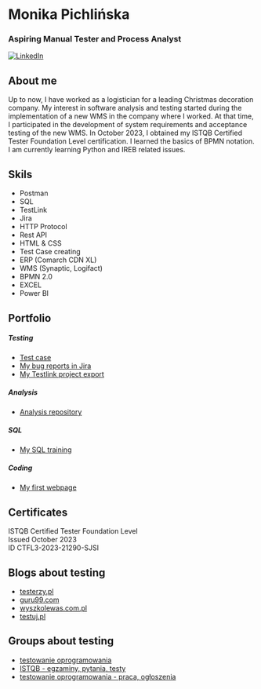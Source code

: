 # Monika Pichlińska
### Aspiring Manual Tester and Process Analyst
[![LinkedIn](https://img.shields.io/badge/linkedin-%230077B5.svg?style=for-the-badge&logo=linkedin&logoColor=white)](https://www.linkedin.com/in/monika-pichlińska-157675283)
## About me
Up to now, I have worked as a logistician for a leading Christmas decoration company. My interest in software analysis and testing started during the implementation of a new WMS in the company where I worked.
At that time, I participated in the development of system requirements and acceptance testing of the new WMS.
In October 2023, I obtained my ISTQB Certified Tester Foundation Level certification. I learned the basics of BPMN notation.
I am currently learning Python and IREB related issues.

## Skils
* Postman
* SQL
* TestLink
* Jira
* HTTP Protocol
* Rest API
* HTML & CSS
* Test Case creating
* ERP (Comarch CDN XL)
* WMS (Synaptic, Logifact) 
* BPMN 2.0
* EXCEL
* Power BI

## Portfolio

##### Testing
* [Test case](https://github.com/MonikaPich/Portfolio/tree/master/Testing/Test%20case)
* [My bug reports in Jira](https://github.com/MonikaPich/Portfolio/tree/master/Testing/Jira)
* [My Testlink project export](https://github.com/MonikaPich/Portfolio/blob/master/Testing/TestLink/Inpost%20API%20ShipX.testproject-deep(1).xml)


##### Analysis 
* [Analysis repository](https://github.com/MonikaPich/analysis/blob/master/README.md)


##### SQL
* [My SQL training](https://github.com/MonikaPich/Portfolio/tree/master/sql#my-sql-training)


##### Coding
* [My first webpage](https://monikapich.github.io/)



## Certificates
ISTQB Certified Tester Foundation Level\
Issued October 2023\
ID CTFL3-2023-21290-SJSI

## Blogs about testing
* [testerzy.pl](https://testerzy.pl)
* [guru99.com](https://www.guru99.com/)
* [wyszkolewas.com.pl](https://www.wyszkolewas.com.pl/blog/)
* [testuj.pl](https://testuj.pl/blog)

## Groups about testing
* [testowanie oprogramowania](https://www.facebook.com/groups/TestowanieOprogramowania)
* [ISTQB -  egzaminy, pytania, testy](https://www.facebook.com/groups/194288250951242)
* [testowanie oprogramowania - praca, ogłoszenia](https://www.facebook.com/groups/215557562210470)